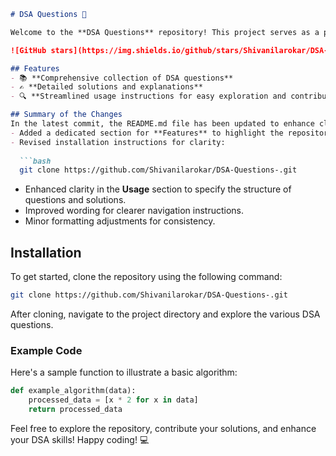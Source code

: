 ```markdown
# DSA Questions 🚀

Welcome to the **DSA Questions** repository! This project serves as a platform for developers and learners to practice and enhance their skills in Data Structures and Algorithms (DSA). This repository is designed to help you improve your understanding of various data structures and algorithms through a collection of questions and solutions.

![GitHub stars](https://img.shields.io/github/stars/Shivanilarokar/DSA-Questions-?style=social) ![Forks](https://img.shields.io/github/forks/Shivanilarokar/DSA-Questions-?style=social)

## Features
- 📚 **Comprehensive collection of DSA questions**
- ✍️ **Detailed solutions and explanations**
- 🔍 **Streamlined usage instructions for easy exploration and contribution**

## Summary of the Changes
In the latest commit, the README.md file has been updated to enhance clarity and user experience. Key changes include:
- Added a dedicated section for **Features** to highlight the repository's strengths.
- Revised installation instructions for clarity:
  
  ```bash
  git clone https://github.com/Shivanilarokar/DSA-Questions-.git
  ```

- Enhanced clarity in the **Usage** section to specify the structure of questions and solutions.
- Improved wording for clearer navigation instructions.
- Minor formatting adjustments for consistency.

## Installation
To get started, clone the repository using the following command:

```bash
git clone https://github.com/Shivanilarokar/DSA-Questions-.git
```

After cloning, navigate to the project directory and explore the various DSA questions.

### Example Code
Here's a sample function to illustrate a basic algorithm:

```python
def example_algorithm(data):
    processed_data = [x * 2 for x in data]
    return processed_data
```

Feel free to explore the repository, contribute your solutions, and enhance your DSA skills! Happy coding! 💻
```